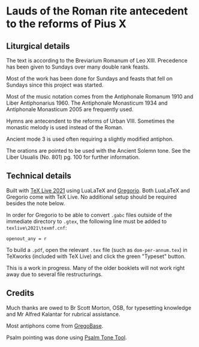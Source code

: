 # Lauds of the Roman rite antecedent to the reforms of Pius X

## Liturgical details

The text is according to the Breviarium Romanum of Leo XIII.
Precedence has been given to Sundays over many double rank feasts.

Most of the work has been done for Sundays and feasts that fell on Sundays since this project was started.

Most of the music notation comes from the Antiphonale Romanum 1910 and Liber Antiphonarius 1960.
The Antiphonale Monasticum 1934 and Antiphonale Monasticum 2005 are frequently used.

Hymns are antecendent to the reforms of Urban VIII. Sometimes the monastic melody is used instead of the Roman.

Ancient mode 3 is used often requiring a slightly modified antiphon.

The orations are pointed to be used with the Ancient Solemn tone. See the Liber Usualis (No. 801) pg. 100 for further information.

## Technical details

Built with [TeX Live 2021](https://www.tug.org/texlive/) using LuaLaTeX and [Gregorio](https://gregorio-project.github.io/index.html).
Both LuaLaTeX and Gregorio come with TeX Live.
No additional setup should be required besides the note below.

In order for Gregorio to be able to convert `.gabc` files outside of the immediate directory to `.gtex`, the following line must be added to `texlive\2021\texmf.cnf`:

	openout_any = r

To build a `.pdf`, open the relevant `.tex` file (such as `dom-per-annum.tex`) in TeXworks (included with TeX Live) and click the green "Typeset" button.

This is a work in progress.
Many of the older booklets will not work right away due to several file restructurings.

## Credits

Much thanks are owed to Br Scott Morton, OSB, for typesetting knowledge and Mr Alfred Kalantar for rubrical assistance.

Most antiphons come from [GregoBase](https://gregobase.selapa.net/).

Psalm pointing was done using [Psalm Tone Tool](https://bbloomf.github.io/jgabc/psalmtone.html).

